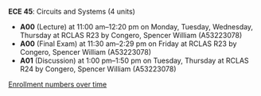 **ECE 45**: Circuits and Systems (4 units)

- **A00** (Lecture) at 11:00 am–12:20 pm on Monday, Tuesday, Wednesday, Thursday at RCLAS R23 by Congero, Spencer William (A53223078)
- **A00** (Final Exam) at 11:30 am–2:29 pm on Friday at RCLAS R23 by Congero, Spencer William (A53223078)
- **A01** (Discussion) at 1:00 pm–1:50 pm on Tuesday, Thursday at RCLAS R24 by Congero, Spencer William (A53223078)

[Enrollment numbers over time](./ECE45.tsv)
